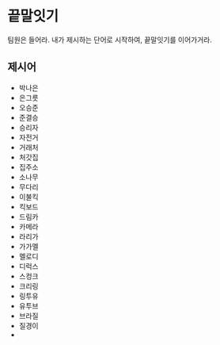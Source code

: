 # 끝말잇기

팀원은 들어라. 내가 제시하는 단어로 시작하여, 끝말잇기를 이어가거라.



## 제시어

- 박나은
- 은그릇
- 오승준
- 준결승
- 승리자
- 자전거
- 거래처
- 처갓집
- 집주소
- 소나무
- 무다리
- 이불킥
- 킥보드
- 드림카
- 카메라
- 라리가
- 가가멜
- 멜로디
- 디럭스
- 스컹크
- 크리링
- 링투유
- 유투브
- 브라질
- 질경이
- 
